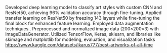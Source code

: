 Developed deep learning model to classify art styles with
custom CNN and ResNet50, achieving 96% validation
accuracy through fine-tuning.
Applied transfer learning on ResNet50 by freezing 143
layers while fine-tuning the final block for enhanced
feature learning.
Employed data augmentation techniques..
Preprocessed and normalized image data (200×200×3)
with ImageDataGenerator.
Utilized TensorFlow, Keras, sklearn, and libraries like
skimage and matplotlib for modeling, evaluation, and
visualization tasks
https://www.kaggle.com/datasets/ikarus777/best-artworks-of-all-time
